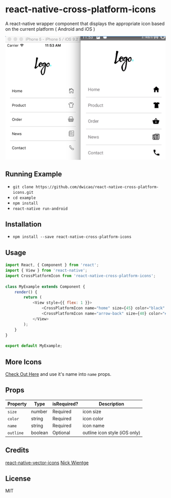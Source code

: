 # react-native-cross-platform-icons

A react-native wrapper component that displays the appropriate icon based on the current platform ( Android and iOS )

![demo](https://raw.githubusercontent.com/dwicao/react-native-cross-platform-icons/master/demo.png)

## Running Example
* `git clone https://github.com/dwicao/react-native-cross-platform-icons.git`
* `cd example`
* `npm install`
* `react-native run-android`

## Installation
* `npm install --save react-native-cross-platform-icons`

## Usage
```js
import React, { Component } from 'react';
import { View } from 'react-native';
import CrossPlatformIcon from 'react-native-cross-platform-icons';

class MyExample extends Component {
    render() {
        return (
            <View style={{ flex: 1 }}>
                <CrossPlatformIcon name="home" size={45} color="black" />
                <CrossPlatformIcon name="arrow-back" size={40} color="#BADA55" />
            </View>
        );
    }
}

export default MyExample;
```

## More Icons 
[Check Out Here](http://ionicframework.com/docs/v2/ionicons/) and use it's name into `name` props.

## Props

| Property | Type | isRequired? | Description |
| --- | --- | --- | --- |
| `size` | number | Required | icon size |
| `color` | string | Required | icon color |
| `name` | string | Required | icon name |
| `outline` | boolean | Optional | outline icon style (iOS only) |

## Credits
[react-native-vector-icons](https://github.com/oblador/react-native-vector-icons)
[Nick Wientge](https://medium.com/@nwientge)

## License
MIT


